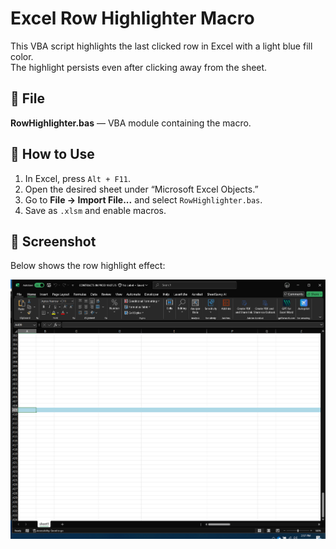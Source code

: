 # Excel Row Highlighter Macro

This VBA script highlights the last clicked row in Excel with a light blue fill color.  
The highlight persists even after clicking away from the sheet.

## 📄 File
**RowHighlighter.bas** — VBA module containing the macro.

## 🧠 How to Use
1. In Excel, press `Alt + F11`.
2. Open the desired sheet under “Microsoft Excel Objects.”
3. Go to **File → Import File...** and select `RowHighlighter.bas`.
4. Save as `.xlsm` and enable macros.

## 📸 Screenshot
Below shows the row highlight effect:

![Example Highlight](screenshot.PNG)

